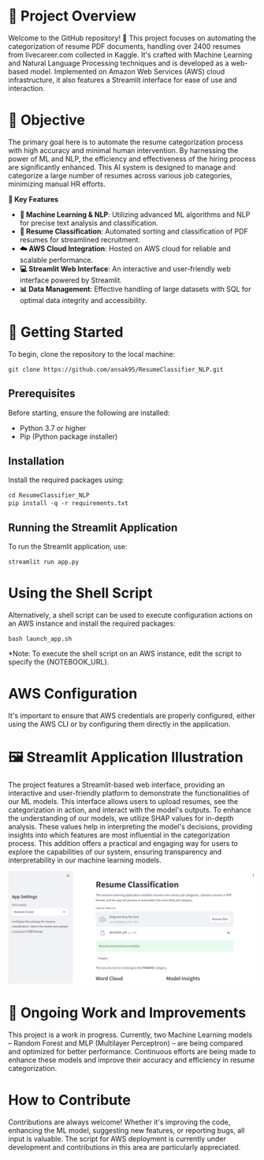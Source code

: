 # 🚀 Project Overview
Welcome to the GitHub repository! 🌟 This project focuses on automating the categorization of resume PDF documents, handling over 2400 resumes from livecareer.com collected in Kaggle. It's crafted with Machine Learning and Natural Language Processing techniques and is developed as a web-based model. Implemented on Amazon Web Services (AWS) cloud infrastructure, it also features a Streamlit interface for ease of use and interaction.

# 🎯 Objective

The primary goal here is to automate the resume categorization process with high accuracy and minimal human intervention. By harnessing the power of ML and NLP, the efficiency and effectiveness of the hiring process are significantly enhanced. This AI system is designed to manage and categorize a large number of resumes across various job categories, minimizing manual HR efforts.

**📌 Key Features**

- **🧠 Machine Learning & NLP**: Utilizing advanced ML algorithms and NLP for precise text analysis and classification.
- **📄 Resume Classification**: Automated sorting and classification of PDF resumes for streamlined recruitment.
- **☁️ AWS Cloud Integration**: Hosted on AWS cloud for reliable and scalable performance.
- **💻 Streamlit Web Interface**: An interactive and user-friendly web interface powered by Streamlit.
- **📊 Data Management**: Effective handling of large datasets with SQL for optimal data integrity and accessibility.

# 🌱 Getting Started

To begin, clone the repository to the local machine:

```
git clone https://github.com/ansak95/ResumeClassifier_NLP.git

```

## Prerequisites

Before starting, ensure the following are installed:

- Python 3.7 or higher
- Pip (Python package installer)

## Installation

Install the required packages using:

```
cd ResumeClassifier_NLP
pip install -q -r requirements.txt

```


## Running the Streamlit Application

To run the Streamlit application, use:


```
streamlit run app.py
```


# Using the Shell Script

Alternatively, a shell script can be used to execute configuration actions on an AWS instance and install the required packages:

```
bash launch_app.sh
```


*Note: To execute the shell script on an AWS instance, edit the script to specify the {NOTEBOOK_URL}.

# AWS Configuration

It's important to ensure that AWS credentials are properly configured, either using the AWS CLI or by configuring them directly in the application.

# 🖼️ Streamlit Application Illustration

The project features a Streamlit-based web interface, providing an interactive and user-friendly platform to demonstrate the functionalities of our ML models. This interface allows users to upload resumes, see the categorization in action, and interact with the model's outputs. To enhance the understanding of our models, we utilize SHAP values for in-depth analysis. These values help in interpreting the model's decisions, providing insights into which features are most influential in the categorization process. This addition offers a practical and engaging way for users to explore the capabilities of our system, ensuring transparency and interpretability in our machine learning models.

![A screenshot of the Streamlit web interface from the Resume Classifier project.](figs/CapEcran1.png)


# 🔄 Ongoing Work and Improvements

This project is a work in progress. Currently, two Machine Learning models – Random Forest and MLP (Multilayer Perceptron) – are being compared and optimized for better performance. Continuous efforts are being made to enhance these models and improve their accuracy and efficiency in resume categorization.

# How to Contribute

Contributions are always welcome! Whether it's improving the code, enhancing the ML model, suggesting new features, or reporting bugs, all input is valuable. The script for AWS deployment is currently under development and contributions in this area are particularly appreciated.

